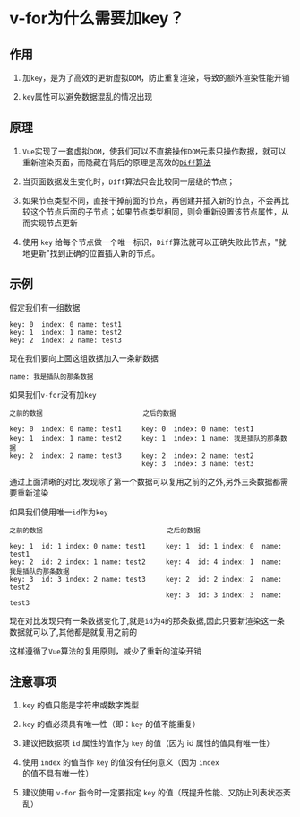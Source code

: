 # v-for为什么需要加key？

## 作用

1. 加`key`，是为了高效的更新虚拟`DOM`，防止重复渲染，导致的额外渲染性能开销

2. `key`属性可以避免数据混乱的情况出现

## 原理

1. `Vue`实现了一套虚拟`DOM`，使我们可以不直接操作`DOM`元素只操作数据，就可以重新渲染页面，而隐藏在背后的原理是高效的[`Diff`算法](./diff算法.md)

2. 当页面数据发生变化时，`Diff`算法只会比较同一层级的节点；

3. 如果节点类型不同，直接干掉前面的节点，再创建并插入新的节点，不会再比较这个节点后面的子节点；如果节点类型相同，则会重新设置该节点属性，从而实现节点更新

4. 使用 `key` 给每个节点做一个唯一标识，`Diff`算法就可以正确失败此节点，"就地更新"找到正确的位置插入新的节点。

## 示例

假定我们有一组数据

```
key: 0  index: 0 name: test1
key: 1  index: 1 name: test2
key: 2  index: 2 name: test3
```

现在我们要向上面这组数据加入一条新数据

```
name: 我是插队的那条数据
```

如果我们`v-for`没有加`key`

```
之前的数据                         之后的数据

key: 0  index: 0 name: test1     key: 0  index: 0 name: test1
key: 1  index: 1 name: test2     key: 1  index: 1 name: 我是插队的那条数据
key: 2  index: 2 name: test3     key: 2  index: 2 name: test2
                                 key: 3  index: 3 name: test3
```

通过上面清晰的对比,发现除了第一个数据可以复用之前的之外,另外三条数据都需要重新渲染

如果我们使用唯一`id`作为`key`

```
之前的数据                               之后的数据

key: 1  id: 1 index: 0 name: test1     key: 1  id: 1 index: 0  name: test1
key: 2  id: 2 index: 1 name: test2     key: 4  id: 4 index: 1  name: 我是插队的那条数据
key: 3  id: 3 index: 2 name: test3     key: 2  id: 2 index: 2  name: test2
                                       key: 3  id: 3 index: 3  name: test3
```

现在对比发现只有一条数据变化了,就是`id`为`4`的那条数据,因此只要新渲染这一条数据就可以了,其他都是就复用之前的

这样遵循了`Vue`算法的复用原则，减少了重新的渲染开销

## 注意事项

1. `key` 的值只能是字符串或数字类型

2. `key` 的值必须具有唯一性（即：`key` 的值不能重复）

3. 建议把数据项 `id` 属性的值作为 `key` 的值（因为 id 属性的值具有唯一性）

4. 使用 `index` 的值当作 `key` 的值没有任何意义（因为 `index` 的值不具有唯一性）

5. 建议使用 `v-for` 指令时一定要指定 `key` 的值（既提升性能、又防止列表状态紊乱）

<vPageTips :links="[
    {text: 'v-for中为什么要加key？', link: 'https://juejin.cn/post/7110105626415628296'},
    {text: '为什么使用v-for时必须添加唯一的key?', link: 'https://segmentfault.com/a/1190000013810844'},
    ]"
/>
